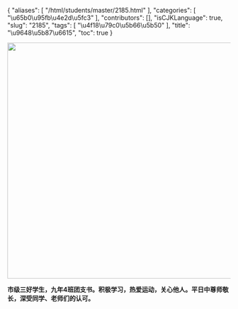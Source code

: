 {
    "aliases": [
        "/html/students/master/2185.html"
    ],
    "categories": [
        "\u65b0\u95fb\u4e2d\u5fc3"
    ],
    "contributors": [],
    "isCJKLanguage": true,
    "slug": "2185",
    "tags": [
        "\u4f18\u79c0\u5b66\u5b50"
    ],
    "title": "\u9648\u5b87\u6615",
    "toc": true
}


<img
    src="https://cdn.tfls.online/mirror/full/970830ad2ac008a1e2838ec1c34dced18b915aaf.jpg"
    style="display:block;margin-left:auto;margin-right:auto;"
    decoding="async"
    fetchpriority="auto"
    loading="lazy"
    height="534"
    width="800"
/>




   






**市级三好学生，九年4班团支书。积极学习，热爱运动，关心他人。平日中尊师敬长，深受同学、老师们的认可。**




   




